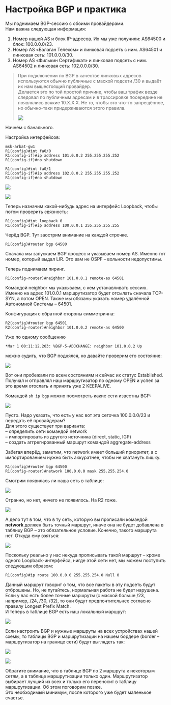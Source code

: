 # Настройка BGP и практика

Мы поднимаем BGP-сессию с обоими провайдерами.  
Нам важна следующая информация:  
1) Номер нашей AS и блок IP-адресов. Их мы уже получили: AS64500 и блок: 100.0.0.0/23.  
2) Номер AS «Балаган Телеком» и линковая подсеть с ним. AS64501 и линковая сеть: 101.0.0.0/30.  
3) Номер AS «Филькин Сертификат» и линковая подсеть с ним. AS64502 и линковая сеть: 102.0.0.0/30.  

> При подключении по BGP в качестве линковых адресов используются обычно публичные с маской подсети /30 и выдаёт их нам вышестоящий провайдер.  
> Делается это по той простой причине, чтобы ваш трафик везде следовал по публичным адресам и в трассировке посередине не появлялись всякие 10.Х.Х.Х. Не то, чтобы это что-то запрещённое, но обычно-таки придерживаются этого правила.  
>   
> ![](http://img-fotki.yandex.ru/get/5642/83739833.28/0_b9026_66c9a1f_L.png)

Начнём с банального.  

Настройка интерфейсов:  

```text
msk-arbat-gw1
R1(config)#int fa0/0
R1(config-if)#ip address 101.0.0.2 255.255.255.252
R1(config-if)#no shutdown 

R1(config)#int fa0/1
R1(config-if)#ip address 102.0.0.2 255.255.255.252
R1(config-if)#no shutdown 
```

![](http://img-fotki.yandex.ru/get/5644/83739833.28/0_b9019_2d0065bf_XL.png)  

![](http://img-fotki.yandex.ru/get/6441/83739833.28/0_b901a_179b49ae_XL.png)  

Теперь назначим какой-нибудь адрес на интерфейс Loopback, чтобы потом проверить связность:  

```text
R1(config)#int loopback 0
R1(config-if)#ip address 100.0.0.1 255.255.255.255
```
Черёд BGP. Тут заострим внимание на каждой строчке.  

```text
R1(config)#router bgp 64500
```

Сначала мы запускаем BGP процесс и указываем номер AS. Именно тот номер, который выдал LIR. Это вам не OSPF – вольности недопустимы.  

Теперь поднимаем пиринг.  

```text
R1(config-router)#neighbor 101.0.0.1 remote-as 64501
```

Командой neighbor мы указываем, с кем устанавливать сессию. Именно на адрес 101.0.0.1 маршрутизатор будет отсылать сначала TCP-SYN, а потом OPEN. Также мы обязаны указать номер удалённой Автономной Системы – 64501.  

Конфигурация с обратной стороны симметрична:  

```text
R2(config)#router bgp 64501
R2(config-router)#neighbor 101.0.0.2 remote-as 64500
```

Уже по одному сообщению

```text
*Mar 1 00:11:12.203: %BGP-5-ADJCHANGE: neighbor 101.0.0.2 Up
```

можно судить, что BGP поднялся, но давайте проверим его состояние:  

![](http://img-fotki.yandex.ru/get/6432/83739833.28/0_b9020_c27159c4_XL.png)  

Вот они пробежали по всем состояниям и сейчас их статус Established.  
Получал и отправлял наш маршрутизатор по одному OPEN и успел за это время отослать и принять уже 2 KEEPALIVE.  

Командой `sh ip bgp` можно посмотреть какие сети известны BGP:  

![](http://img-fotki.yandex.ru/get/5635/83739833.28/0_b901c_acb9e5f_S.png)  

Пусто. Надо указать, что есть у нас вот эта сеточка 100.0.0.0/23 и передать её провайдерам?  
Для этого существует три варианта:  
– определить сети командой network  
– импортировать из другого источника (direct, static, IGP)  
– создать аггрегированный маршрут командой aggregate-address  

Забегая вперёд, заметим, что network имеет больший приоритет, а с импортированием нужно быть аккуратнее, чтобы не хватануть лишку.  

```text
R1(config)#router bgp 64500
R1(config-router)#network 100.0.0.0 mask 255.255.254.0
```

Смотрим появилась ли наша сеть в таблице:  

![](http://img-fotki.yandex.ru/get/5635/83739833.28/0_b901c_acb9e5f_S.png)  

Странно, но нет, ничего не появилось. На R2 тоже.  

![](http://img-fotki.yandex.ru/get/5625/83739833.28/0_b901d_2d6afc21_S.png)  

А дело тут в том, что в ту сеть, которую вы прописали командой **network** должен быть точный маршрут, иначе она не будет добавлена в таблицу BGP – это обязательное условие. Конечно, такого маршрута нет. Откуда ему взяться:  

![](http://img-fotki.yandex.ru/get/5635/83739833.28/0_b9021_a868be14_L.png)  

Поскольку реально у нас некуда прописывать такой маршрут – кроме одного Loopback-интерфейса, нигде этой сети нет, мы можем поступить следующим образом:  

```text
R1(config)#ip route 100.0.0.0 255.255.254.0 Null 0
```

Данный маршрут говорит о том, что все пакеты в эту подсеть будут отброшены. Но, не пугайтесь, нормальная работа не будет нарушена. Если у вас есть более точные маршруты (с маской больше /23, например, /24, /30, /32), то они будут предпочтительнее согласно правилу Longest Prefix Match.  
И теперь в таблице BGP есть наш локальный маршрут:  

![](http://img-fotki.yandex.ru/get/6444/83739833.28/0_b901e_7ae276a0_XL.png)  

Если настроить BGP и нужные маршруты на всех устройствах нашей схемы, то таблицы BGP и маршрутизации на нашем бордере (border – маршрутизатор на границе сети) будут выглядеть так:  

![](http://img-fotki.yandex.ru/get/6429/83739833.28/0_b901f_b39774e5_XL.png)  

![](http://img-fotki.yandex.ru/get/5631/83739833.28/0_b9022_cadfb241_XL.png)  

Обратите внимание, что в таблице BGP по 2 маршрута к некоторым сетям, а в таблице маршрутизации только один. Маршрутизатор выбирает лучший из всех и только его переносит в таблицу маршрутизации. Об этом поговорим позже.  
Это необходимый минимум, после которого уже будет маленькое счастье.  

